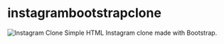 # instagrambootstrapclone

![Instagram Clone](https://ibb.co/Q6pG3dL.png)
Simple HTML Instagram clone made with Bootstrap.
